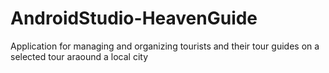 # AndroidStudio-HeavenGuide
 Application for managing and organizing tourists and their tour guides on a selected tour araound a local city
